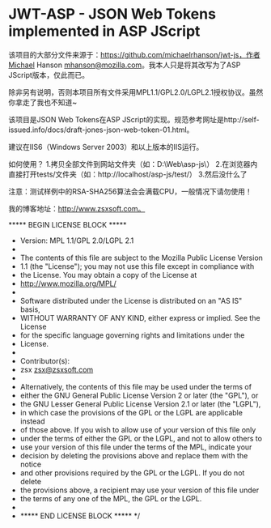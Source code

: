JWT-ASP - JSON Web Tokens implemented in ASP JScript
=======

该项目的大部分文件来源于：https://github.com/michaelrhanson/jwt-js，作者Michael Hanson <mhanson@mozilla.com>。我本人只是将其改写为了ASP JScript版本，仅此而已。

除非另有说明，否则本项目所有文件采用MPL1.1/GPL2.0/LGPL2.1授权协议。虽然你拿走了我也不知道~

该项目是JSON Web Tokens在ASP JScript的实现。规范参考网址是http://self-issued.info/docs/draft-jones-json-web-token-01.html。

建议在IIS6（Windows Server 2003）和以上版本的IIS运行。

如何使用？
   1.拷贝全部文件到网站文件夹（如：D:\Web\asp-js\）
   2.在浏览器内直接打开tests/文件夹（如：http://localhost/asp-js/test/）
   3.然后没什么了
   
注意：测试样例中的RSA-SHA256算法会会满载CPU，一般情况下请勿使用！


我的博客地址：http://www.zsxsoft.com。




***** BEGIN LICENSE BLOCK *****
* Version: MPL 1.1/GPL 2.0/LGPL 2.1
*
* The contents of this file are subject to the Mozilla Public License Version
* 1.1 (the "License"); you may not use this file except in compliance with
* the License. You may obtain a copy of the License at
* http://www.mozilla.org/MPL/
*
* Software distributed under the License is distributed on an "AS IS" basis,
* WITHOUT WARRANTY OF ANY KIND, either express or implied. See the License
* for the specific language governing rights and limitations under the
* License.
*
* Contributor(s):
*   zsx <zsx@zsxsoft.com>
*
* Alternatively, the contents of this file may be used under the terms of
* either the GNU General Public License Version 2 or later (the "GPL"), or
* the GNU Lesser General Public License Version 2.1 or later (the "LGPL"),
* in which case the provisions of the GPL or the LGPL are applicable instead
* of those above. If you wish to allow use of your version of this file only
* under the terms of either the GPL or the LGPL, and not to allow others to
* use your version of this file under the terms of the MPL, indicate your
* decision by deleting the provisions above and replace them with the notice
* and other provisions required by the GPL or the LGPL. If you do not delete
* the provisions above, a recipient may use your version of this file under
* the terms of any one of the MPL, the GPL or the LGPL.
*
* ***** END LICENSE BLOCK ***** */
